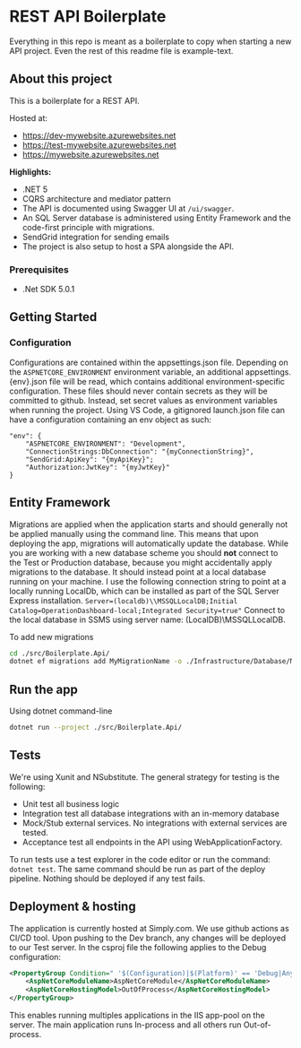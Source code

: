 # REST API Boilerplate

Everything in this repo is meant as a boilerplate to copy when starting a new API project. Even the rest of this readme file is example-text.

## About this project

This is a boilerplate for a REST API.

Hosted at:

- https://dev-mywebsite.azurewebsites.net
- https://test-mywebsite.azurewebsites.net
- https://mywebsite.azurewebsites.net

**Highlights:**

- .NET 5
- CQRS architecture and mediator pattern
- The API is documented using Swagger UI at `/ui/swagger`.
- An SQL Server database is administered using Entity Framework and the code-first principle with migrations.
- SendGrid integration for sending emails
- The project is also setup to host a SPA alongside the API.

### Prerequisites

- .Net SDK 5.0.1

## Getting Started

### Configuration
Configurations are contained within the appsettings.json file.
Depending on the `ASPNETCORE_ENVIRONMENT` environment variable, an additional appsettings.{env}.json file will be read, which contains additional environment-specific configuration.
These files should never contain secrets as they will be committed to github.
Instead, set secret values as environment variables when running the project.
Using VS Code, a gitignored launch.json file can have a configuration containing an env object as such:
```
"env": {
    "ASPNETCORE_ENVIRONMENT": "Development",
    "ConnectionStrings:DbConnection": "{myConnectionString}",
    "SendGrid:ApiKey": "{myApiKey}";
    "Authorization:JwtKey": "{myJwtKey}"
}
```

## Entity Framework
Migrations are applied when the application starts and should generally not be applied manually using the command line.
This means that upon deploying the app, migrations will automatically update the database.
While you are working with a new database scheme you should **not** connect to the Test or Production database,
because you might accidentally apply migrations to the database.
It should instead point at a local database running on your machine.
I use the following connection string to point at a locally running LocalDb, which can be installed as part of the SQL Server Express installation. `Server=(localdb)\\MSSQLLocalDB;Initial Catalog=OperationDashboard-local;Integrated Security=true"`
Connect to the local database in SSMS using server name: (LocalDB)\MSSQLLocalDB.

To add new migrations

```sh
cd ./src/Boilerplate.Api/
dotnet ef migrations add MyMigrationName -o ./Infrastructure/Database/Migrations
```

## Run the app

Using dotnet command-line

```sh
dotnet run --project ./src/Boilerplate.Api/
```

## Tests

We're using Xunit and NSubstitute.
The general strategy for testing is the following:

- Unit test all business logic
- Integration test all database integrations with an in-memory database
- Mock/Stub external services. No integrations with external services are tested.
- Acceptance test all endpoints in the API using WebApplicationFactory.

To run tests use a test explorer in the code editor or run the command: `dotnet test`.
The same command should be run as part of the deploy pipeline. Nothing should be deployed if any test fails.

## Deployment & hosting

The application is currently hosted at Simply.com.
We use github actions as CI/CD tool. Upon pushing to the Dev branch, any changes will be deployed to our Test server.
In the csproj file the following applies to the Debug configuration:

```xml
<PropertyGroup Condition=" '$(Configuration)|$(Platform)' == 'Debug|AnyCPU' ">
    <AspNetCoreModuleName>AspNetCoreModule</AspNetCoreModuleName>
    <AspNetCoreHostingModel>OutOfProcess</AspNetCoreHostingModel>
</PropertyGroup>
```

This enables running multiples applications in the IIS app-pool on the server.
The main application runs In-process and all others run Out-of-process.
